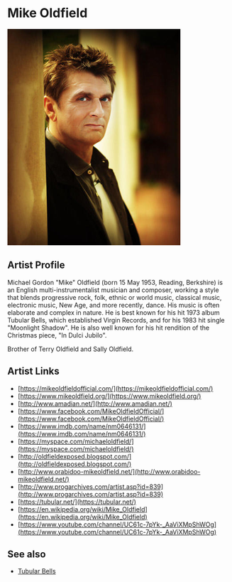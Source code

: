 # Mike Oldfield

![](../../assets/artists/Mike_Oldfield.png)

## Artist Profile

Michael Gordon "Mike" Oldfield (born 15 May 1953, Reading, Berkshire) is an English multi-instrumentalist musician and composer, working a style that blends progressive rock, folk, ethnic or world music, classical music, electronic music, New Age, and more recently, dance. His music is often elaborate and complex in nature. He is best known for his hit 1973 album Tubular Bells, which established Virgin Records, and for his 1983 hit single "Moonlight Shadow". He is also well known for his hit rendition of the Christmas piece, "In Dulci Jubilo".

Brother of Terry Oldfield and Sally Oldfield.

## Artist Links

- [https://mikeoldfieldofficial.com/](https://mikeoldfieldofficial.com/)
- [https://www.mikeoldfield.org/](https://www.mikeoldfield.org/)
- [http://www.amadian.net/](http://www.amadian.net/)
- [https://www.facebook.com/MikeOldfieldOfficial/](https://www.facebook.com/MikeOldfieldOfficial/)
- [https://www.imdb.com/name/nm0646131/](https://www.imdb.com/name/nm0646131/)
- [https://myspace.com/michaeloldfield/](https://myspace.com/michaeloldfield/)
- [http://oldfieldexposed.blogspot.com/](http://oldfieldexposed.blogspot.com/)
- [http://www.orabidoo-mikeoldfield.net/](http://www.orabidoo-mikeoldfield.net/)
- [http://www.progarchives.com/artist.asp?id=839](http://www.progarchives.com/artist.asp?id=839)
- [https://tubular.net/](https://tubular.net/)
- [https://en.wikipedia.org/wiki/Mike_Oldfield](https://en.wikipedia.org/wiki/Mike_Oldfield)
- [https://www.youtube.com/channel/UC61c-7pYk-_AaViXMpShWOg](https://www.youtube.com/channel/UC61c-7pYk-_AaViXMpShWOg)


## See also

- [Tubular Bells](Tubular_Bells.md)
